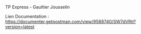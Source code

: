 TP Express - Gaultier Jousselin

Lien Documentation : https://documenter.getpostman.com/view/9588740/SW7dVRti?version=latest
